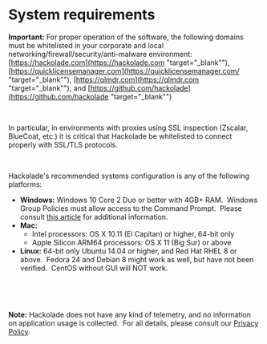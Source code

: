 # System requirements

**Important:** For proper operation of the software, the following domains must be whitelisted in your corporate and local networking/firewall/security/anti-malware environment: [https://hackolade.com](<https://hackolade.com> "target=\"\_blank\""),&nbsp; [https://quicklicensemanager.com](<https://quicklicensemanager.com/> "target=\"\_blank\""), [https://qlmdr.com](<https://qlmdr.com> "target=\"\_blank\""), and [https://github.com/hackolade](<https://github.com/hackolade> "target=\"\_blank\"")

&nbsp;

In particular, in environments with proxies using SSL inspection (Zscalar, BlueCoat, etc.) it is critical that Hackolade be whitelisted to connect properly with SSL/TLS protocols.

&nbsp;

Hackolade's recommended systems configuration is any of the following platforms:

* **Windows:** Windows 10 Core 2 Duo or better with 4GB+ RAM.&nbsp; Windows Group Policies must allow access to the Command Prompt.&nbsp; Please consult [this article](<ErrormessagespawnUNKNOWN.md>) for additional information.
* **Mac:**&nbsp;
  * Intel processors: OS X 10.11 (El Capitan) or higher, 64-bit only
  * Apple Silicon ARM64 processors: OS X 11 (Big Sur) or above
* **Linux:** 64-bit only Ubuntu 14.04 or higher, and Red Hat RHEL 8 or above.&nbsp; Fedora 24 and Debian 8 might work as well, but have not been verified.&nbsp; CentOS without GUI will NOT work.

&nbsp;

&nbsp;

**Note:** Hackolade does not have any kind of telemetry, and no information on application usage is collected.&nbsp; For all details, please consult our [Privacy Policy](<https://hackolade.com/privacy.html> "target=\"\_blank\"").

